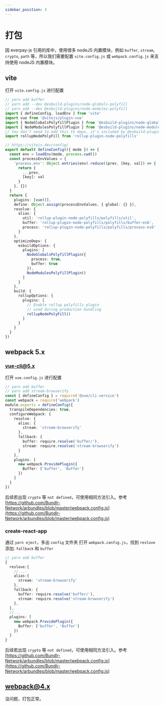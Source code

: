 ```yaml
---
sidebar_position: 3
---
```


# 打包

因 everpay-js 引用的库中，使用很多 nodeJS 内置模块，例如 `buffer`, `stream`, `crypto`, `path` 等，所以我们需要配置 `vite.config.js` 或 `webpack.config.js` 来支持使用 nodeJS 内置模块。

## vite

打开 `vite.config.js` 进行配置

```ts
// yarn add buffer
// yarn add --dev @esbuild-plugins/node-globals-polyfill
// yarn add --dev @esbuild-plugins/node-modules-polyfill
import { defineConfig, loadEnv } from 'vite'
import vue from '@vitejs/plugin-vue'
import { NodeGlobalsPolyfillPlugin } from '@esbuild-plugins/node-globals-polyfill'
import { NodeModulesPolyfillPlugin } from '@esbuild-plugins/node-modules-polyfill'
// You don't need to add this to deps, it's included by @esbuild-plugins/node-modules-polyfill
import rollupNodePolyFill from 'rollup-plugin-node-polyfills'

// https://vitejs.dev/config/
export default defineConfig(({ mode }) => {
  const env = loadEnv(mode, process.cwd())
  const processEnvValues = {
    'process.env': Object.entries(env).reduce((prev, [key, val]) => {
      return {
        ...prev,
        [key]: val
      }
    }, {})
  }
  return {
    plugins: [vue()],
    define: Object.assign(processEnvValues, { global: {} }),
    resolve: {
      alias: {
        util: 'rollup-plugin-node-polyfills/polyfills/util',
        buffer: 'rollup-plugin-node-polyfills/polyfills/buffer-es6',
        process: 'rollup-plugin-node-polyfills/polyfills/process-es6'
      }
    },
    optimizeDeps: {
      esbuildOptions: {
        plugins: [
          NodeGlobalsPolyfillPlugin({
            process: true,
            buffer: true
          }),
          NodeModulesPolyfillPlugin()
        ]
      }
    },
    build: {
      rollupOptions: {
        plugins: [
          // Enable rollup polyfills plugin
          // used during production bundling
          rollupNodePolyFill()
        ]
      }
    }
  }
})
```

## webpack 5.x

### vue-cli@5.x

打开 `vue.config.js` 进行配置

```ts
// yarn add buffer
// yarn add stream-browserify
const { defineConfig } = require('@vue/cli-service')
const webpack = require('webpack')
module.exports = defineConfig({
  transpileDependencies: true,
  configureWebpack: {
    resolve: {
      alias: {
        stream: 'stream-browserify'
      },
      fallback: {
        buffer: require.resolve('buffer/'),
        stream: require.resolve('stream-browserify')
      }
    },
    plugins: [
      new webpack.ProvidePlugin({
        Buffer: ['buffer', 'Buffer']
      })
    ]
  }
})
```

后续若出现 `crypto` 等 `not defined`，可使用相同方法引入。参考 [https://github.com/Bundlr-Network/arbundles/blob/master/webpack.config.js](https://github.com/Bundlr-Network/arbundles/blob/master/webpack.config.js)

### create-react-app

通过 `yarn eject`，多出 `config` 文件夹 打开 `webpack.config.js`，找到 `reslove` 添加: `fallback` 和 `buffer`

```ts
// yarn add buffer
{
  reslove:{
    // ...
    alias:{
      stream: 'stream-browserify'
    },
    fallback: {
      buffer: require.resolve('buffer/'),
      stream: require.resolve('stream-browserify')
    },
  },
  //...
  plugins: [
    new webpack.ProvidePlugin({
      Buffer: ['buffer', 'Buffer']
    })
  ]
}
```

后续若出现 `crypto` 等 `not defined`，可使用相同方法引入。参考 [https://github.com/Bundlr-Network/arbundles/blob/master/webpack.config.js](https://github.com/Bundlr-Network/arbundles/blob/master/webpack.config.js)

## webpack@4.x

没问题，打包正常。
